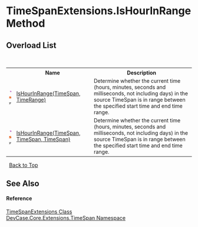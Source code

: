 # TimeSpanExtensions.IsHourInRange Method 
 


## Overload List
&nbsp;<table><tr><th></th><th>Name</th><th>Description</th></tr><tr><td>![Public method](media/pubmethod.gif "Public method")![Static member](media/static.gif "Static member")![Code example](media/CodeExample.png "Code example")</td><td><a href="M_DevCase_Core_Extensions_TimeSpan_TimeSpanExtensions_IsHourInRange">IsHourInRange(TimeSpan, TimeRange)</a></td><td>
Determine whether the current time (hours, minutes, seconds and milliseconds, not including days) in the source TimeSpan is in range between the specified start time and end time range.</td></tr><tr><td>![Public method](media/pubmethod.gif "Public method")![Static member](media/static.gif "Static member")![Code example](media/CodeExample.png "Code example")</td><td><a href="M_DevCase_Core_Extensions_TimeSpan_TimeSpanExtensions_IsHourInRange_1">IsHourInRange(TimeSpan, TimeSpan, TimeSpan)</a></td><td>
Determine whether the current time (hours, minutes, seconds and milliseconds, not including days) in the source TimeSpan is in range between the specified start time and end time range.</td></tr></table>&nbsp;
<a href="#timespanextensions.ishourinrange-method">Back to Top</a>

## See Also


#### Reference
<a href="T_DevCase_Core_Extensions_TimeSpan_TimeSpanExtensions">TimeSpanExtensions Class</a><br /><a href="N_DevCase_Core_Extensions_TimeSpan">DevCase.Core.Extensions.TimeSpan Namespace</a><br />